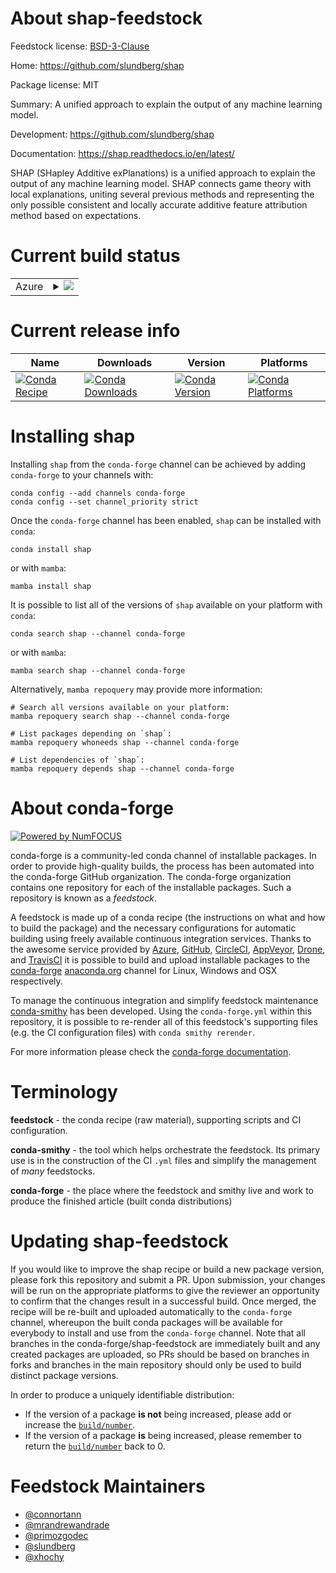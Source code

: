 About shap-feedstock
====================

Feedstock license: [BSD-3-Clause](https://github.com/conda-forge/shap-feedstock/blob/main/LICENSE.txt)

Home: https://github.com/slundberg/shap

Package license: MIT

Summary: A unified approach to explain the output of any machine learning model.

Development: https://github.com/slundberg/shap

Documentation: https://shap.readthedocs.io/en/latest/

SHAP (SHapley Additive exPlanations) is a unified approach to explain the output of any machine learning model. SHAP connects game theory with local explanations, uniting several previous methods and representing the only possible consistent and locally accurate additive feature attribution method based on expectations.


Current build status
====================


<table>
    
  <tr>
    <td>Azure</td>
    <td>
      <details>
        <summary>
          <a href="https://dev.azure.com/conda-forge/feedstock-builds/_build/latest?definitionId=1904&branchName=main">
            <img src="https://dev.azure.com/conda-forge/feedstock-builds/_apis/build/status/shap-feedstock?branchName=main">
          </a>
        </summary>
        <table>
          <thead><tr><th>Variant</th><th>Status</th></tr></thead>
          <tbody><tr>
              <td>linux_64_c_compiler_version11cuda_compiler_version11.8cxx_compiler_version11numpy1.22python3.10.____cpython</td>
              <td>
                <a href="https://dev.azure.com/conda-forge/feedstock-builds/_build/latest?definitionId=1904&branchName=main">
                  <img src="https://dev.azure.com/conda-forge/feedstock-builds/_apis/build/status/shap-feedstock?branchName=main&jobName=linux&configuration=linux%20linux_64_c_compiler_version11cuda_compiler_version11.8cxx_compiler_version11numpy1.22python3.10.____cpython" alt="variant">
                </a>
              </td>
            </tr><tr>
              <td>linux_64_c_compiler_version11cuda_compiler_version11.8cxx_compiler_version11numpy1.22python3.9.____cpython</td>
              <td>
                <a href="https://dev.azure.com/conda-forge/feedstock-builds/_build/latest?definitionId=1904&branchName=main">
                  <img src="https://dev.azure.com/conda-forge/feedstock-builds/_apis/build/status/shap-feedstock?branchName=main&jobName=linux&configuration=linux%20linux_64_c_compiler_version11cuda_compiler_version11.8cxx_compiler_version11numpy1.22python3.9.____cpython" alt="variant">
                </a>
              </td>
            </tr><tr>
              <td>linux_64_c_compiler_version11cuda_compiler_version11.8cxx_compiler_version11numpy1.23python3.11.____cpython</td>
              <td>
                <a href="https://dev.azure.com/conda-forge/feedstock-builds/_build/latest?definitionId=1904&branchName=main">
                  <img src="https://dev.azure.com/conda-forge/feedstock-builds/_apis/build/status/shap-feedstock?branchName=main&jobName=linux&configuration=linux%20linux_64_c_compiler_version11cuda_compiler_version11.8cxx_compiler_version11numpy1.23python3.11.____cpython" alt="variant">
                </a>
              </td>
            </tr><tr>
              <td>linux_64_c_compiler_version11cuda_compiler_version11.8cxx_compiler_version11numpy1.26python3.12.____cpython</td>
              <td>
                <a href="https://dev.azure.com/conda-forge/feedstock-builds/_build/latest?definitionId=1904&branchName=main">
                  <img src="https://dev.azure.com/conda-forge/feedstock-builds/_apis/build/status/shap-feedstock?branchName=main&jobName=linux&configuration=linux%20linux_64_c_compiler_version11cuda_compiler_version11.8cxx_compiler_version11numpy1.26python3.12.____cpython" alt="variant">
                </a>
              </td>
            </tr><tr>
              <td>linux_64_c_compiler_version12cuda_compiler_version12.0cxx_compiler_version12numpy1.22python3.10.____cpython</td>
              <td>
                <a href="https://dev.azure.com/conda-forge/feedstock-builds/_build/latest?definitionId=1904&branchName=main">
                  <img src="https://dev.azure.com/conda-forge/feedstock-builds/_apis/build/status/shap-feedstock?branchName=main&jobName=linux&configuration=linux%20linux_64_c_compiler_version12cuda_compiler_version12.0cxx_compiler_version12numpy1.22python3.10.____cpython" alt="variant">
                </a>
              </td>
            </tr><tr>
              <td>linux_64_c_compiler_version12cuda_compiler_version12.0cxx_compiler_version12numpy1.22python3.9.____cpython</td>
              <td>
                <a href="https://dev.azure.com/conda-forge/feedstock-builds/_build/latest?definitionId=1904&branchName=main">
                  <img src="https://dev.azure.com/conda-forge/feedstock-builds/_apis/build/status/shap-feedstock?branchName=main&jobName=linux&configuration=linux%20linux_64_c_compiler_version12cuda_compiler_version12.0cxx_compiler_version12numpy1.22python3.9.____cpython" alt="variant">
                </a>
              </td>
            </tr><tr>
              <td>linux_64_c_compiler_version12cuda_compiler_version12.0cxx_compiler_version12numpy1.23python3.11.____cpython</td>
              <td>
                <a href="https://dev.azure.com/conda-forge/feedstock-builds/_build/latest?definitionId=1904&branchName=main">
                  <img src="https://dev.azure.com/conda-forge/feedstock-builds/_apis/build/status/shap-feedstock?branchName=main&jobName=linux&configuration=linux%20linux_64_c_compiler_version12cuda_compiler_version12.0cxx_compiler_version12numpy1.23python3.11.____cpython" alt="variant">
                </a>
              </td>
            </tr><tr>
              <td>linux_64_c_compiler_version12cuda_compiler_version12.0cxx_compiler_version12numpy1.26python3.12.____cpython</td>
              <td>
                <a href="https://dev.azure.com/conda-forge/feedstock-builds/_build/latest?definitionId=1904&branchName=main">
                  <img src="https://dev.azure.com/conda-forge/feedstock-builds/_apis/build/status/shap-feedstock?branchName=main&jobName=linux&configuration=linux%20linux_64_c_compiler_version12cuda_compiler_version12.0cxx_compiler_version12numpy1.26python3.12.____cpython" alt="variant">
                </a>
              </td>
            </tr><tr>
              <td>linux_64_c_compiler_version13cuda_compiler_versionNonecxx_compiler_version13numpy1.22python3.10.____cpython</td>
              <td>
                <a href="https://dev.azure.com/conda-forge/feedstock-builds/_build/latest?definitionId=1904&branchName=main">
                  <img src="https://dev.azure.com/conda-forge/feedstock-builds/_apis/build/status/shap-feedstock?branchName=main&jobName=linux&configuration=linux%20linux_64_c_compiler_version13cuda_compiler_versionNonecxx_compiler_version13numpy1.22python3.10.____cpython" alt="variant">
                </a>
              </td>
            </tr><tr>
              <td>linux_64_c_compiler_version13cuda_compiler_versionNonecxx_compiler_version13numpy1.22python3.9.____cpython</td>
              <td>
                <a href="https://dev.azure.com/conda-forge/feedstock-builds/_build/latest?definitionId=1904&branchName=main">
                  <img src="https://dev.azure.com/conda-forge/feedstock-builds/_apis/build/status/shap-feedstock?branchName=main&jobName=linux&configuration=linux%20linux_64_c_compiler_version13cuda_compiler_versionNonecxx_compiler_version13numpy1.22python3.9.____cpython" alt="variant">
                </a>
              </td>
            </tr><tr>
              <td>linux_64_c_compiler_version13cuda_compiler_versionNonecxx_compiler_version13numpy1.23python3.11.____cpython</td>
              <td>
                <a href="https://dev.azure.com/conda-forge/feedstock-builds/_build/latest?definitionId=1904&branchName=main">
                  <img src="https://dev.azure.com/conda-forge/feedstock-builds/_apis/build/status/shap-feedstock?branchName=main&jobName=linux&configuration=linux%20linux_64_c_compiler_version13cuda_compiler_versionNonecxx_compiler_version13numpy1.23python3.11.____cpython" alt="variant">
                </a>
              </td>
            </tr><tr>
              <td>linux_64_c_compiler_version13cuda_compiler_versionNonecxx_compiler_version13numpy1.26python3.12.____cpython</td>
              <td>
                <a href="https://dev.azure.com/conda-forge/feedstock-builds/_build/latest?definitionId=1904&branchName=main">
                  <img src="https://dev.azure.com/conda-forge/feedstock-builds/_apis/build/status/shap-feedstock?branchName=main&jobName=linux&configuration=linux%20linux_64_c_compiler_version13cuda_compiler_versionNonecxx_compiler_version13numpy1.26python3.12.____cpython" alt="variant">
                </a>
              </td>
            </tr><tr>
              <td>linux_aarch64_c_compiler_version11cuda_compiler_version11.8cxx_compiler_version11numpy1.22python3.10.____cpython</td>
              <td>
                <a href="https://dev.azure.com/conda-forge/feedstock-builds/_build/latest?definitionId=1904&branchName=main">
                  <img src="https://dev.azure.com/conda-forge/feedstock-builds/_apis/build/status/shap-feedstock?branchName=main&jobName=linux&configuration=linux%20linux_aarch64_c_compiler_version11cuda_compiler_version11.8cxx_compiler_version11numpy1.22python3.10.____cpython" alt="variant">
                </a>
              </td>
            </tr><tr>
              <td>linux_aarch64_c_compiler_version11cuda_compiler_version11.8cxx_compiler_version11numpy1.22python3.9.____cpython</td>
              <td>
                <a href="https://dev.azure.com/conda-forge/feedstock-builds/_build/latest?definitionId=1904&branchName=main">
                  <img src="https://dev.azure.com/conda-forge/feedstock-builds/_apis/build/status/shap-feedstock?branchName=main&jobName=linux&configuration=linux%20linux_aarch64_c_compiler_version11cuda_compiler_version11.8cxx_compiler_version11numpy1.22python3.9.____cpython" alt="variant">
                </a>
              </td>
            </tr><tr>
              <td>linux_aarch64_c_compiler_version11cuda_compiler_version11.8cxx_compiler_version11numpy1.23python3.11.____cpython</td>
              <td>
                <a href="https://dev.azure.com/conda-forge/feedstock-builds/_build/latest?definitionId=1904&branchName=main">
                  <img src="https://dev.azure.com/conda-forge/feedstock-builds/_apis/build/status/shap-feedstock?branchName=main&jobName=linux&configuration=linux%20linux_aarch64_c_compiler_version11cuda_compiler_version11.8cxx_compiler_version11numpy1.23python3.11.____cpython" alt="variant">
                </a>
              </td>
            </tr><tr>
              <td>linux_aarch64_c_compiler_version11cuda_compiler_version11.8cxx_compiler_version11numpy1.26python3.12.____cpython</td>
              <td>
                <a href="https://dev.azure.com/conda-forge/feedstock-builds/_build/latest?definitionId=1904&branchName=main">
                  <img src="https://dev.azure.com/conda-forge/feedstock-builds/_apis/build/status/shap-feedstock?branchName=main&jobName=linux&configuration=linux%20linux_aarch64_c_compiler_version11cuda_compiler_version11.8cxx_compiler_version11numpy1.26python3.12.____cpython" alt="variant">
                </a>
              </td>
            </tr><tr>
              <td>linux_aarch64_c_compiler_version12cuda_compiler_version12.0cxx_compiler_version12numpy1.22python3.10.____cpython</td>
              <td>
                <a href="https://dev.azure.com/conda-forge/feedstock-builds/_build/latest?definitionId=1904&branchName=main">
                  <img src="https://dev.azure.com/conda-forge/feedstock-builds/_apis/build/status/shap-feedstock?branchName=main&jobName=linux&configuration=linux%20linux_aarch64_c_compiler_version12cuda_compiler_version12.0cxx_compiler_version12numpy1.22python3.10.____cpython" alt="variant">
                </a>
              </td>
            </tr><tr>
              <td>linux_aarch64_c_compiler_version12cuda_compiler_version12.0cxx_compiler_version12numpy1.22python3.9.____cpython</td>
              <td>
                <a href="https://dev.azure.com/conda-forge/feedstock-builds/_build/latest?definitionId=1904&branchName=main">
                  <img src="https://dev.azure.com/conda-forge/feedstock-builds/_apis/build/status/shap-feedstock?branchName=main&jobName=linux&configuration=linux%20linux_aarch64_c_compiler_version12cuda_compiler_version12.0cxx_compiler_version12numpy1.22python3.9.____cpython" alt="variant">
                </a>
              </td>
            </tr><tr>
              <td>linux_aarch64_c_compiler_version12cuda_compiler_version12.0cxx_compiler_version12numpy1.23python3.11.____cpython</td>
              <td>
                <a href="https://dev.azure.com/conda-forge/feedstock-builds/_build/latest?definitionId=1904&branchName=main">
                  <img src="https://dev.azure.com/conda-forge/feedstock-builds/_apis/build/status/shap-feedstock?branchName=main&jobName=linux&configuration=linux%20linux_aarch64_c_compiler_version12cuda_compiler_version12.0cxx_compiler_version12numpy1.23python3.11.____cpython" alt="variant">
                </a>
              </td>
            </tr><tr>
              <td>linux_aarch64_c_compiler_version12cuda_compiler_version12.0cxx_compiler_version12numpy1.26python3.12.____cpython</td>
              <td>
                <a href="https://dev.azure.com/conda-forge/feedstock-builds/_build/latest?definitionId=1904&branchName=main">
                  <img src="https://dev.azure.com/conda-forge/feedstock-builds/_apis/build/status/shap-feedstock?branchName=main&jobName=linux&configuration=linux%20linux_aarch64_c_compiler_version12cuda_compiler_version12.0cxx_compiler_version12numpy1.26python3.12.____cpython" alt="variant">
                </a>
              </td>
            </tr><tr>
              <td>linux_aarch64_c_compiler_version13cuda_compiler_versionNonecxx_compiler_version13numpy1.22python3.10.____cpython</td>
              <td>
                <a href="https://dev.azure.com/conda-forge/feedstock-builds/_build/latest?definitionId=1904&branchName=main">
                  <img src="https://dev.azure.com/conda-forge/feedstock-builds/_apis/build/status/shap-feedstock?branchName=main&jobName=linux&configuration=linux%20linux_aarch64_c_compiler_version13cuda_compiler_versionNonecxx_compiler_version13numpy1.22python3.10.____cpython" alt="variant">
                </a>
              </td>
            </tr><tr>
              <td>linux_aarch64_c_compiler_version13cuda_compiler_versionNonecxx_compiler_version13numpy1.22python3.9.____cpython</td>
              <td>
                <a href="https://dev.azure.com/conda-forge/feedstock-builds/_build/latest?definitionId=1904&branchName=main">
                  <img src="https://dev.azure.com/conda-forge/feedstock-builds/_apis/build/status/shap-feedstock?branchName=main&jobName=linux&configuration=linux%20linux_aarch64_c_compiler_version13cuda_compiler_versionNonecxx_compiler_version13numpy1.22python3.9.____cpython" alt="variant">
                </a>
              </td>
            </tr><tr>
              <td>linux_aarch64_c_compiler_version13cuda_compiler_versionNonecxx_compiler_version13numpy1.23python3.11.____cpython</td>
              <td>
                <a href="https://dev.azure.com/conda-forge/feedstock-builds/_build/latest?definitionId=1904&branchName=main">
                  <img src="https://dev.azure.com/conda-forge/feedstock-builds/_apis/build/status/shap-feedstock?branchName=main&jobName=linux&configuration=linux%20linux_aarch64_c_compiler_version13cuda_compiler_versionNonecxx_compiler_version13numpy1.23python3.11.____cpython" alt="variant">
                </a>
              </td>
            </tr><tr>
              <td>linux_aarch64_c_compiler_version13cuda_compiler_versionNonecxx_compiler_version13numpy1.26python3.12.____cpython</td>
              <td>
                <a href="https://dev.azure.com/conda-forge/feedstock-builds/_build/latest?definitionId=1904&branchName=main">
                  <img src="https://dev.azure.com/conda-forge/feedstock-builds/_apis/build/status/shap-feedstock?branchName=main&jobName=linux&configuration=linux%20linux_aarch64_c_compiler_version13cuda_compiler_versionNonecxx_compiler_version13numpy1.26python3.12.____cpython" alt="variant">
                </a>
              </td>
            </tr><tr>
              <td>linux_ppc64le_c_compiler_version11cuda_compiler_version11.8cxx_compiler_version11numpy1.22python3.10.____cpython</td>
              <td>
                <a href="https://dev.azure.com/conda-forge/feedstock-builds/_build/latest?definitionId=1904&branchName=main">
                  <img src="https://dev.azure.com/conda-forge/feedstock-builds/_apis/build/status/shap-feedstock?branchName=main&jobName=linux&configuration=linux%20linux_ppc64le_c_compiler_version11cuda_compiler_version11.8cxx_compiler_version11numpy1.22python3.10.____cpython" alt="variant">
                </a>
              </td>
            </tr><tr>
              <td>linux_ppc64le_c_compiler_version11cuda_compiler_version11.8cxx_compiler_version11numpy1.22python3.9.____cpython</td>
              <td>
                <a href="https://dev.azure.com/conda-forge/feedstock-builds/_build/latest?definitionId=1904&branchName=main">
                  <img src="https://dev.azure.com/conda-forge/feedstock-builds/_apis/build/status/shap-feedstock?branchName=main&jobName=linux&configuration=linux%20linux_ppc64le_c_compiler_version11cuda_compiler_version11.8cxx_compiler_version11numpy1.22python3.9.____cpython" alt="variant">
                </a>
              </td>
            </tr><tr>
              <td>linux_ppc64le_c_compiler_version11cuda_compiler_version11.8cxx_compiler_version11numpy1.23python3.11.____cpython</td>
              <td>
                <a href="https://dev.azure.com/conda-forge/feedstock-builds/_build/latest?definitionId=1904&branchName=main">
                  <img src="https://dev.azure.com/conda-forge/feedstock-builds/_apis/build/status/shap-feedstock?branchName=main&jobName=linux&configuration=linux%20linux_ppc64le_c_compiler_version11cuda_compiler_version11.8cxx_compiler_version11numpy1.23python3.11.____cpython" alt="variant">
                </a>
              </td>
            </tr><tr>
              <td>linux_ppc64le_c_compiler_version11cuda_compiler_version11.8cxx_compiler_version11numpy1.26python3.12.____cpython</td>
              <td>
                <a href="https://dev.azure.com/conda-forge/feedstock-builds/_build/latest?definitionId=1904&branchName=main">
                  <img src="https://dev.azure.com/conda-forge/feedstock-builds/_apis/build/status/shap-feedstock?branchName=main&jobName=linux&configuration=linux%20linux_ppc64le_c_compiler_version11cuda_compiler_version11.8cxx_compiler_version11numpy1.26python3.12.____cpython" alt="variant">
                </a>
              </td>
            </tr><tr>
              <td>linux_ppc64le_c_compiler_version12cuda_compiler_version12.0cxx_compiler_version12numpy1.22python3.10.____cpython</td>
              <td>
                <a href="https://dev.azure.com/conda-forge/feedstock-builds/_build/latest?definitionId=1904&branchName=main">
                  <img src="https://dev.azure.com/conda-forge/feedstock-builds/_apis/build/status/shap-feedstock?branchName=main&jobName=linux&configuration=linux%20linux_ppc64le_c_compiler_version12cuda_compiler_version12.0cxx_compiler_version12numpy1.22python3.10.____cpython" alt="variant">
                </a>
              </td>
            </tr><tr>
              <td>linux_ppc64le_c_compiler_version12cuda_compiler_version12.0cxx_compiler_version12numpy1.22python3.9.____cpython</td>
              <td>
                <a href="https://dev.azure.com/conda-forge/feedstock-builds/_build/latest?definitionId=1904&branchName=main">
                  <img src="https://dev.azure.com/conda-forge/feedstock-builds/_apis/build/status/shap-feedstock?branchName=main&jobName=linux&configuration=linux%20linux_ppc64le_c_compiler_version12cuda_compiler_version12.0cxx_compiler_version12numpy1.22python3.9.____cpython" alt="variant">
                </a>
              </td>
            </tr><tr>
              <td>linux_ppc64le_c_compiler_version12cuda_compiler_version12.0cxx_compiler_version12numpy1.23python3.11.____cpython</td>
              <td>
                <a href="https://dev.azure.com/conda-forge/feedstock-builds/_build/latest?definitionId=1904&branchName=main">
                  <img src="https://dev.azure.com/conda-forge/feedstock-builds/_apis/build/status/shap-feedstock?branchName=main&jobName=linux&configuration=linux%20linux_ppc64le_c_compiler_version12cuda_compiler_version12.0cxx_compiler_version12numpy1.23python3.11.____cpython" alt="variant">
                </a>
              </td>
            </tr><tr>
              <td>linux_ppc64le_c_compiler_version12cuda_compiler_version12.0cxx_compiler_version12numpy1.26python3.12.____cpython</td>
              <td>
                <a href="https://dev.azure.com/conda-forge/feedstock-builds/_build/latest?definitionId=1904&branchName=main">
                  <img src="https://dev.azure.com/conda-forge/feedstock-builds/_apis/build/status/shap-feedstock?branchName=main&jobName=linux&configuration=linux%20linux_ppc64le_c_compiler_version12cuda_compiler_version12.0cxx_compiler_version12numpy1.26python3.12.____cpython" alt="variant">
                </a>
              </td>
            </tr><tr>
              <td>linux_ppc64le_c_compiler_version13cuda_compiler_versionNonecxx_compiler_version13numpy1.22python3.10.____cpython</td>
              <td>
                <a href="https://dev.azure.com/conda-forge/feedstock-builds/_build/latest?definitionId=1904&branchName=main">
                  <img src="https://dev.azure.com/conda-forge/feedstock-builds/_apis/build/status/shap-feedstock?branchName=main&jobName=linux&configuration=linux%20linux_ppc64le_c_compiler_version13cuda_compiler_versionNonecxx_compiler_version13numpy1.22python3.10.____cpython" alt="variant">
                </a>
              </td>
            </tr><tr>
              <td>linux_ppc64le_c_compiler_version13cuda_compiler_versionNonecxx_compiler_version13numpy1.22python3.9.____cpython</td>
              <td>
                <a href="https://dev.azure.com/conda-forge/feedstock-builds/_build/latest?definitionId=1904&branchName=main">
                  <img src="https://dev.azure.com/conda-forge/feedstock-builds/_apis/build/status/shap-feedstock?branchName=main&jobName=linux&configuration=linux%20linux_ppc64le_c_compiler_version13cuda_compiler_versionNonecxx_compiler_version13numpy1.22python3.9.____cpython" alt="variant">
                </a>
              </td>
            </tr><tr>
              <td>linux_ppc64le_c_compiler_version13cuda_compiler_versionNonecxx_compiler_version13numpy1.23python3.11.____cpython</td>
              <td>
                <a href="https://dev.azure.com/conda-forge/feedstock-builds/_build/latest?definitionId=1904&branchName=main">
                  <img src="https://dev.azure.com/conda-forge/feedstock-builds/_apis/build/status/shap-feedstock?branchName=main&jobName=linux&configuration=linux%20linux_ppc64le_c_compiler_version13cuda_compiler_versionNonecxx_compiler_version13numpy1.23python3.11.____cpython" alt="variant">
                </a>
              </td>
            </tr><tr>
              <td>linux_ppc64le_c_compiler_version13cuda_compiler_versionNonecxx_compiler_version13numpy1.26python3.12.____cpython</td>
              <td>
                <a href="https://dev.azure.com/conda-forge/feedstock-builds/_build/latest?definitionId=1904&branchName=main">
                  <img src="https://dev.azure.com/conda-forge/feedstock-builds/_apis/build/status/shap-feedstock?branchName=main&jobName=linux&configuration=linux%20linux_ppc64le_c_compiler_version13cuda_compiler_versionNonecxx_compiler_version13numpy1.26python3.12.____cpython" alt="variant">
                </a>
              </td>
            </tr><tr>
              <td>osx_64_numpy1.22python3.10.____cpython</td>
              <td>
                <a href="https://dev.azure.com/conda-forge/feedstock-builds/_build/latest?definitionId=1904&branchName=main">
                  <img src="https://dev.azure.com/conda-forge/feedstock-builds/_apis/build/status/shap-feedstock?branchName=main&jobName=osx&configuration=osx%20osx_64_numpy1.22python3.10.____cpython" alt="variant">
                </a>
              </td>
            </tr><tr>
              <td>osx_64_numpy1.22python3.9.____cpython</td>
              <td>
                <a href="https://dev.azure.com/conda-forge/feedstock-builds/_build/latest?definitionId=1904&branchName=main">
                  <img src="https://dev.azure.com/conda-forge/feedstock-builds/_apis/build/status/shap-feedstock?branchName=main&jobName=osx&configuration=osx%20osx_64_numpy1.22python3.9.____cpython" alt="variant">
                </a>
              </td>
            </tr><tr>
              <td>osx_64_numpy1.23python3.11.____cpython</td>
              <td>
                <a href="https://dev.azure.com/conda-forge/feedstock-builds/_build/latest?definitionId=1904&branchName=main">
                  <img src="https://dev.azure.com/conda-forge/feedstock-builds/_apis/build/status/shap-feedstock?branchName=main&jobName=osx&configuration=osx%20osx_64_numpy1.23python3.11.____cpython" alt="variant">
                </a>
              </td>
            </tr><tr>
              <td>osx_64_numpy1.26python3.12.____cpython</td>
              <td>
                <a href="https://dev.azure.com/conda-forge/feedstock-builds/_build/latest?definitionId=1904&branchName=main">
                  <img src="https://dev.azure.com/conda-forge/feedstock-builds/_apis/build/status/shap-feedstock?branchName=main&jobName=osx&configuration=osx%20osx_64_numpy1.26python3.12.____cpython" alt="variant">
                </a>
              </td>
            </tr><tr>
              <td>osx_arm64_numpy1.22python3.10.____cpython</td>
              <td>
                <a href="https://dev.azure.com/conda-forge/feedstock-builds/_build/latest?definitionId=1904&branchName=main">
                  <img src="https://dev.azure.com/conda-forge/feedstock-builds/_apis/build/status/shap-feedstock?branchName=main&jobName=osx&configuration=osx%20osx_arm64_numpy1.22python3.10.____cpython" alt="variant">
                </a>
              </td>
            </tr><tr>
              <td>osx_arm64_numpy1.22python3.9.____cpython</td>
              <td>
                <a href="https://dev.azure.com/conda-forge/feedstock-builds/_build/latest?definitionId=1904&branchName=main">
                  <img src="https://dev.azure.com/conda-forge/feedstock-builds/_apis/build/status/shap-feedstock?branchName=main&jobName=osx&configuration=osx%20osx_arm64_numpy1.22python3.9.____cpython" alt="variant">
                </a>
              </td>
            </tr><tr>
              <td>osx_arm64_numpy1.23python3.11.____cpython</td>
              <td>
                <a href="https://dev.azure.com/conda-forge/feedstock-builds/_build/latest?definitionId=1904&branchName=main">
                  <img src="https://dev.azure.com/conda-forge/feedstock-builds/_apis/build/status/shap-feedstock?branchName=main&jobName=osx&configuration=osx%20osx_arm64_numpy1.23python3.11.____cpython" alt="variant">
                </a>
              </td>
            </tr><tr>
              <td>osx_arm64_numpy1.26python3.12.____cpython</td>
              <td>
                <a href="https://dev.azure.com/conda-forge/feedstock-builds/_build/latest?definitionId=1904&branchName=main">
                  <img src="https://dev.azure.com/conda-forge/feedstock-builds/_apis/build/status/shap-feedstock?branchName=main&jobName=osx&configuration=osx%20osx_arm64_numpy1.26python3.12.____cpython" alt="variant">
                </a>
              </td>
            </tr><tr>
              <td>win_64_cuda_compilerNonecuda_compiler_versionNonenumpy1.22python3.10.____cpython</td>
              <td>
                <a href="https://dev.azure.com/conda-forge/feedstock-builds/_build/latest?definitionId=1904&branchName=main">
                  <img src="https://dev.azure.com/conda-forge/feedstock-builds/_apis/build/status/shap-feedstock?branchName=main&jobName=win&configuration=win%20win_64_cuda_compilerNonecuda_compiler_versionNonenumpy1.22python3.10.____cpython" alt="variant">
                </a>
              </td>
            </tr><tr>
              <td>win_64_cuda_compilerNonecuda_compiler_versionNonenumpy1.22python3.9.____cpython</td>
              <td>
                <a href="https://dev.azure.com/conda-forge/feedstock-builds/_build/latest?definitionId=1904&branchName=main">
                  <img src="https://dev.azure.com/conda-forge/feedstock-builds/_apis/build/status/shap-feedstock?branchName=main&jobName=win&configuration=win%20win_64_cuda_compilerNonecuda_compiler_versionNonenumpy1.22python3.9.____cpython" alt="variant">
                </a>
              </td>
            </tr><tr>
              <td>win_64_cuda_compilerNonecuda_compiler_versionNonenumpy1.23python3.11.____cpython</td>
              <td>
                <a href="https://dev.azure.com/conda-forge/feedstock-builds/_build/latest?definitionId=1904&branchName=main">
                  <img src="https://dev.azure.com/conda-forge/feedstock-builds/_apis/build/status/shap-feedstock?branchName=main&jobName=win&configuration=win%20win_64_cuda_compilerNonecuda_compiler_versionNonenumpy1.23python3.11.____cpython" alt="variant">
                </a>
              </td>
            </tr><tr>
              <td>win_64_cuda_compilerNonecuda_compiler_versionNonenumpy1.26python3.12.____cpython</td>
              <td>
                <a href="https://dev.azure.com/conda-forge/feedstock-builds/_build/latest?definitionId=1904&branchName=main">
                  <img src="https://dev.azure.com/conda-forge/feedstock-builds/_apis/build/status/shap-feedstock?branchName=main&jobName=win&configuration=win%20win_64_cuda_compilerNonecuda_compiler_versionNonenumpy1.26python3.12.____cpython" alt="variant">
                </a>
              </td>
            </tr><tr>
              <td>win_64_cuda_compilercuda-nvcccuda_compiler_version12.0numpy1.22python3.10.____cpython</td>
              <td>
                <a href="https://dev.azure.com/conda-forge/feedstock-builds/_build/latest?definitionId=1904&branchName=main">
                  <img src="https://dev.azure.com/conda-forge/feedstock-builds/_apis/build/status/shap-feedstock?branchName=main&jobName=win&configuration=win%20win_64_cuda_compilercuda-nvcccuda_compiler_version12.0numpy1.22python3.10.____cpython" alt="variant">
                </a>
              </td>
            </tr><tr>
              <td>win_64_cuda_compilercuda-nvcccuda_compiler_version12.0numpy1.22python3.9.____cpython</td>
              <td>
                <a href="https://dev.azure.com/conda-forge/feedstock-builds/_build/latest?definitionId=1904&branchName=main">
                  <img src="https://dev.azure.com/conda-forge/feedstock-builds/_apis/build/status/shap-feedstock?branchName=main&jobName=win&configuration=win%20win_64_cuda_compilercuda-nvcccuda_compiler_version12.0numpy1.22python3.9.____cpython" alt="variant">
                </a>
              </td>
            </tr><tr>
              <td>win_64_cuda_compilercuda-nvcccuda_compiler_version12.0numpy1.23python3.11.____cpython</td>
              <td>
                <a href="https://dev.azure.com/conda-forge/feedstock-builds/_build/latest?definitionId=1904&branchName=main">
                  <img src="https://dev.azure.com/conda-forge/feedstock-builds/_apis/build/status/shap-feedstock?branchName=main&jobName=win&configuration=win%20win_64_cuda_compilercuda-nvcccuda_compiler_version12.0numpy1.23python3.11.____cpython" alt="variant">
                </a>
              </td>
            </tr><tr>
              <td>win_64_cuda_compilercuda-nvcccuda_compiler_version12.0numpy1.26python3.12.____cpython</td>
              <td>
                <a href="https://dev.azure.com/conda-forge/feedstock-builds/_build/latest?definitionId=1904&branchName=main">
                  <img src="https://dev.azure.com/conda-forge/feedstock-builds/_apis/build/status/shap-feedstock?branchName=main&jobName=win&configuration=win%20win_64_cuda_compilercuda-nvcccuda_compiler_version12.0numpy1.26python3.12.____cpython" alt="variant">
                </a>
              </td>
            </tr><tr>
              <td>win_64_cuda_compilernvcccuda_compiler_version11.8numpy1.22python3.10.____cpython</td>
              <td>
                <a href="https://dev.azure.com/conda-forge/feedstock-builds/_build/latest?definitionId=1904&branchName=main">
                  <img src="https://dev.azure.com/conda-forge/feedstock-builds/_apis/build/status/shap-feedstock?branchName=main&jobName=win&configuration=win%20win_64_cuda_compilernvcccuda_compiler_version11.8numpy1.22python3.10.____cpython" alt="variant">
                </a>
              </td>
            </tr><tr>
              <td>win_64_cuda_compilernvcccuda_compiler_version11.8numpy1.22python3.9.____cpython</td>
              <td>
                <a href="https://dev.azure.com/conda-forge/feedstock-builds/_build/latest?definitionId=1904&branchName=main">
                  <img src="https://dev.azure.com/conda-forge/feedstock-builds/_apis/build/status/shap-feedstock?branchName=main&jobName=win&configuration=win%20win_64_cuda_compilernvcccuda_compiler_version11.8numpy1.22python3.9.____cpython" alt="variant">
                </a>
              </td>
            </tr><tr>
              <td>win_64_cuda_compilernvcccuda_compiler_version11.8numpy1.23python3.11.____cpython</td>
              <td>
                <a href="https://dev.azure.com/conda-forge/feedstock-builds/_build/latest?definitionId=1904&branchName=main">
                  <img src="https://dev.azure.com/conda-forge/feedstock-builds/_apis/build/status/shap-feedstock?branchName=main&jobName=win&configuration=win%20win_64_cuda_compilernvcccuda_compiler_version11.8numpy1.23python3.11.____cpython" alt="variant">
                </a>
              </td>
            </tr><tr>
              <td>win_64_cuda_compilernvcccuda_compiler_version11.8numpy1.26python3.12.____cpython</td>
              <td>
                <a href="https://dev.azure.com/conda-forge/feedstock-builds/_build/latest?definitionId=1904&branchName=main">
                  <img src="https://dev.azure.com/conda-forge/feedstock-builds/_apis/build/status/shap-feedstock?branchName=main&jobName=win&configuration=win%20win_64_cuda_compilernvcccuda_compiler_version11.8numpy1.26python3.12.____cpython" alt="variant">
                </a>
              </td>
            </tr>
          </tbody>
        </table>
      </details>
    </td>
  </tr>
</table>

Current release info
====================

| Name | Downloads | Version | Platforms |
| --- | --- | --- | --- |
| [![Conda Recipe](https://img.shields.io/badge/recipe-shap-green.svg)](https://anaconda.org/conda-forge/shap) | [![Conda Downloads](https://img.shields.io/conda/dn/conda-forge/shap.svg)](https://anaconda.org/conda-forge/shap) | [![Conda Version](https://img.shields.io/conda/vn/conda-forge/shap.svg)](https://anaconda.org/conda-forge/shap) | [![Conda Platforms](https://img.shields.io/conda/pn/conda-forge/shap.svg)](https://anaconda.org/conda-forge/shap) |

Installing shap
===============

Installing `shap` from the `conda-forge` channel can be achieved by adding `conda-forge` to your channels with:

```
conda config --add channels conda-forge
conda config --set channel_priority strict
```

Once the `conda-forge` channel has been enabled, `shap` can be installed with `conda`:

```
conda install shap
```

or with `mamba`:

```
mamba install shap
```

It is possible to list all of the versions of `shap` available on your platform with `conda`:

```
conda search shap --channel conda-forge
```

or with `mamba`:

```
mamba search shap --channel conda-forge
```

Alternatively, `mamba repoquery` may provide more information:

```
# Search all versions available on your platform:
mamba repoquery search shap --channel conda-forge

# List packages depending on `shap`:
mamba repoquery whoneeds shap --channel conda-forge

# List dependencies of `shap`:
mamba repoquery depends shap --channel conda-forge
```


About conda-forge
=================

[![Powered by
NumFOCUS](https://img.shields.io/badge/powered%20by-NumFOCUS-orange.svg?style=flat&colorA=E1523D&colorB=007D8A)](https://numfocus.org)

conda-forge is a community-led conda channel of installable packages.
In order to provide high-quality builds, the process has been automated into the
conda-forge GitHub organization. The conda-forge organization contains one repository
for each of the installable packages. Such a repository is known as a *feedstock*.

A feedstock is made up of a conda recipe (the instructions on what and how to build
the package) and the necessary configurations for automatic building using freely
available continuous integration services. Thanks to the awesome service provided by
[Azure](https://azure.microsoft.com/en-us/services/devops/), [GitHub](https://github.com/),
[CircleCI](https://circleci.com/), [AppVeyor](https://www.appveyor.com/),
[Drone](https://cloud.drone.io/welcome), and [TravisCI](https://travis-ci.com/)
it is possible to build and upload installable packages to the
[conda-forge](https://anaconda.org/conda-forge) [anaconda.org](https://anaconda.org/)
channel for Linux, Windows and OSX respectively.

To manage the continuous integration and simplify feedstock maintenance
[conda-smithy](https://github.com/conda-forge/conda-smithy) has been developed.
Using the ``conda-forge.yml`` within this repository, it is possible to re-render all of
this feedstock's supporting files (e.g. the CI configuration files) with ``conda smithy rerender``.

For more information please check the [conda-forge documentation](https://conda-forge.org/docs/).

Terminology
===========

**feedstock** - the conda recipe (raw material), supporting scripts and CI configuration.

**conda-smithy** - the tool which helps orchestrate the feedstock.
                   Its primary use is in the construction of the CI ``.yml`` files
                   and simplify the management of *many* feedstocks.

**conda-forge** - the place where the feedstock and smithy live and work to
                  produce the finished article (built conda distributions)


Updating shap-feedstock
=======================

If you would like to improve the shap recipe or build a new
package version, please fork this repository and submit a PR. Upon submission,
your changes will be run on the appropriate platforms to give the reviewer an
opportunity to confirm that the changes result in a successful build. Once
merged, the recipe will be re-built and uploaded automatically to the
`conda-forge` channel, whereupon the built conda packages will be available for
everybody to install and use from the `conda-forge` channel.
Note that all branches in the conda-forge/shap-feedstock are
immediately built and any created packages are uploaded, so PRs should be based
on branches in forks and branches in the main repository should only be used to
build distinct package versions.

In order to produce a uniquely identifiable distribution:
 * If the version of a package **is not** being increased, please add or increase
   the [``build/number``](https://docs.conda.io/projects/conda-build/en/latest/resources/define-metadata.html#build-number-and-string).
 * If the version of a package **is** being increased, please remember to return
   the [``build/number``](https://docs.conda.io/projects/conda-build/en/latest/resources/define-metadata.html#build-number-and-string)
   back to 0.

Feedstock Maintainers
=====================

* [@connortann](https://github.com/connortann/)
* [@mrandrewandrade](https://github.com/mrandrewandrade/)
* [@primozgodec](https://github.com/primozgodec/)
* [@slundberg](https://github.com/slundberg/)
* [@xhochy](https://github.com/xhochy/)

